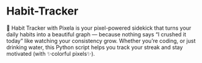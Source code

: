 # Habit-Tracker
🌈 Habit Tracker with Pixela is your pixel-powered sidekick that turns your daily habits into a beautiful graph — because nothing says “I crushed it today” like watching your consistency grow. Whether you’re coding, or just drinking water, this Python script helps you track your streak and stay motivated (with ✨colorful pixels✨).
